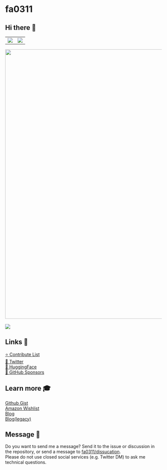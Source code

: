 <h1>fa0311</h1>
<h2>Hi there 👋</h2>
<table>
  <tr>
    <td>
      <a href="https://github.com/anuraghazra/github-readme-stats">
        <img src="https://github-readme-stats.vercel.app/api?username=fa0311&count_private=true&show_icons=true&text_color=03abd4&bg_color=00000000&hide_border=true" />
      </a>
    </td>
    <td>
      <a href="https://github.com/anuraghazra/github-readme-stats">
        <img src="https://github-readme-stats.vercel.app/api/top-langs/?username=fa0311&layout=compact&langs_count=10&text_color=03abd4&bg_color=00000000&hide_border=true" />
      </a>
    </td>
  </tr>
</table>
<a href="https://github.com/ryo-ma/github-profile-trophy">
  <img width="865" src="https://github-profile-trophy.vercel.app/?username=fa0311&theme=algolia&column=7&no-bg=true&no-frame=true" />
</a>
<br><br>
<img src="https://komarev.com/ghpvc/?username=fa0311&style=flat-square">

<h2>Links 🔗</h2>
<a href="https://github.com/stars/fa0311/lists/contribute-100">⭐ Contribute List</a><br>
<a href="https://twitter.com/faa0311">🩵 Twitter</a><br>
<a href="https://huggingface.co/fa0311">🤗 HuggingFace</a><br>
<a href="https://github.com/sponsors/fa0311">🍺 GitHub Sponsors</a><br>

<h2>Learn more 🎓</h2>
<a href="https://gist.github.com/fa0311">Github Gist</a><br>
<a href="https://www.amazon.co.jp/hz/wishlist/ls/21TRR50AUGI7Y">Amazon Wishlist</a><br>
<a href="https://articles.yuki0311.com">Blog</a><br>
<a href="https://blog.yuki0311.com">Blog(legacy)</a><br>

<h2>Message 💬</h2>
Do you want to send me a message?
Send it to the issue or discussion in the repository, or send a message to <a href="https://github.com/fa0311/fa0311/discussions/new?category=general">fa0311/dissucation</a>.<br>
Please do not use closed social services (e.g. Twitter DM) to ask me technical questions.
